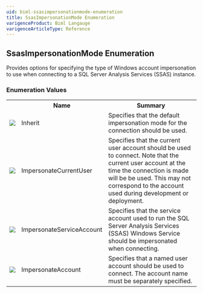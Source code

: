 ```yaml
---
uid: biml-ssasimpersonationmode-enumeration
title: SsasImpersonationMode Enumeration
varigenceProduct: Biml Langauge
varigenceArticleType: Reference
---
```


## SsasImpersonationMode Enumeration<div class="LanguageSummary"><div class ="SummaryItem">Provides options for specifying the type of Windows account impersonation to use when connecting to a SQL Server Analysis Services (SSAS) instance.</div></div><div class="EnumValueGroup">### Enumeration Values<table id="EnumValue" class="MemberList"><tbody><tr><th class="MemberTypeIconColumnHeader">&nbsp;</th><th class="MemberNameColumnHeader">Name</th><th class="MemberSummaryColumnHeader">Summary</th></tr><tr class="cd0"><td align="center" class="MemberTypeIcon"><img src="enumValue.png"></img></td><td class="MemberName">Inherit</td><td class="MemberSummary"><div class ="SummaryItem">Specifies that the default impersonation mode for the connection should be used.</div></td></tr><tr class="cd1"><td align="center" class="MemberTypeIcon"><img src="enumValue.png"></img></td><td class="MemberName">ImpersonateCurrentUser</td><td class="MemberSummary"><div class ="SummaryItem">Specifies that the current user account should be used to connect.  Note that the current user account at the time the connection is made will be be used.  This may not correspond to the account used during development or deployment.</div></td></tr><tr class="cd0"><td align="center" class="MemberTypeIcon"><img src="enumValue.png"></img></td><td class="MemberName">ImpersonateServiceAccount</td><td class="MemberSummary"><div class ="SummaryItem">Specifies that the service account used to run the SQL Server Analysis Services (SSAS) Windows Service should be impersonated when connecting.</div></td></tr><tr class="cd1"><td align="center" class="MemberTypeIcon"><img src="enumValue.png"></img></td><td class="MemberName">ImpersonateAccount</td><td class="MemberSummary"><div class ="SummaryItem">Specifies that a named user account should be used to connect.  The account name must be separately specified.</div></td></tr></tbody></table></div>